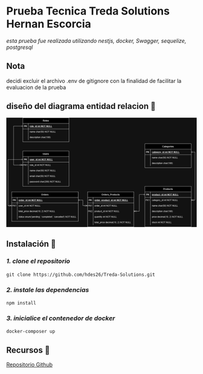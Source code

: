 # Prueba Tecnica Treda Solutions Hernan Escorcia

_esta prueba fue realizada utilizando nestjs, docker, Swagger, sequelize, postgresql_

## Nota

decidi excluir el archivo .env de gitignore con la finalidad de facilitar la evaluacion de la prueba

## diseño del diagrama entidad relacion 📝

![Diagrama entidad relacion ](https://github.com/hdes26/Treda-Solutions/blob/main/src/assets/er-treda.drawio.png)

## Instalación 🔧

### _1. clone el repositorio_

```
git clone https://github.com/hdes26/Treda-Solutions.git
```

### _2. instale las dependencias_

```
npm install
```

### _3. inicialice el contenedor de docker_

```
docker-composer up

```


## Recursos 🔗

[Repositorio Github](https://github.com/hdes26/Treda-Solutions)
